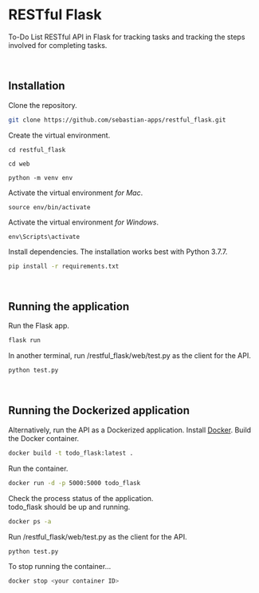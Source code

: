 # RESTful Flask

To-Do List RESTful API in Flask for tracking tasks and tracking the steps involved for completing tasks.


<br />

## Installation

Clone the repository.

```bash
git clone https://github.com/sebastian-apps/restful_flask.git
```

Create the virtual environment.

```
cd restful_flask
```
```
cd web
```
```
python -m venv env
```

Activate the virtual environment <i>for Mac</i>.

```
source env/bin/activate
```

Activate the virtual environment <i>for Windows</i>.

```
env\Scripts\activate
```

Install dependencies. The installation works best with Python 3.7.7.

```bash
pip install -r requirements.txt
```

<br />

## Running the application

Run the Flask app.

```bash
flask run
```

In another terminal, run /restful_flask/web/test.py as the client for the API.

```bash
python test.py
```

<br />

## Running the Dockerized application

Alternatively, run the API as a Dockerized application. Install [Docker](http://www.docker.com).
Build the Docker container.

```bash
docker build -t todo_flask:latest .
```

Run the container.

```bash
docker run -d -p 5000:5000 todo_flask
```

Check the process status of the application.<br>
todo_flask should be up and running.

```bash
docker ps -a
```

Run /restful_flask/web/test.py as the client for the API.

```bash
python test.py
```

To stop running the container...

```bash
docker stop <your container ID>
```


